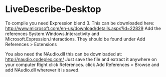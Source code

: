 LiveDescribe-Desktop
====================

To compile you need Expression blend 3. This can be downloaded here:
http://www.microsoft.com/en-us/download/details.aspx?id=22829
Add the references System.Windows.Interactivity and Microsoft.Expression.Interactions.
They should be found under Add References > Extensions

You also need the NAudio.dll this can be downloaded at:
http://naudio.codeplex.com/
Just save the file and extract it anywhere on your computer Right click References.
click Add References > Browse and add NAudio.dll wherever it is saved.
